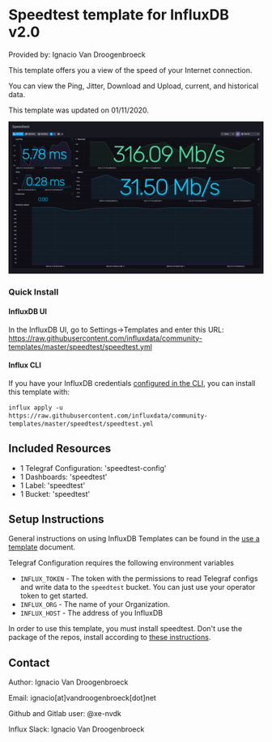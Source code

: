 # Speedtest template for InfluxDB v2.0

Provided by: Ignacio Van Droogenbroeck

This template offers you a view of the speed of your Internet connection.

You can view the Ping, Jitter, Download and Upload, current, and historical data. 

This template was updated on 01/11/2020. 

![Dashboard Screenshot](screenshot.png)

### Quick Install

#### InfluxDB UI

In the InfluxDB UI, go to Settings->Templates and enter this URL: https://raw.githubusercontent.com/influxdata/community-templates/master/speedtest/speedtest.yml

#### Influx CLI
If you have your InfluxDB credentials [configured in the CLI](https://v2.docs.influxdata.com/v2.0/reference/cli/influx/config/), you can install this template with:

```
influx apply -u https://raw.githubusercontent.com/influxdata/community-templates/master/speedtest/speedtest.yml
```

## Included Resources

  - 1 Telegraf Configuration: 'speedtest-config'
  - 1 Dashboards: 'speedtest'
  - 1 Label: 'speedtest'
  - 1 Bucket: 'speedtest'

## Setup Instructions

General instructions on using InfluxDB Templates can be found in the [use a template](../docs/use_a_template.md) document.

Telegraf Configuration requires the following environment variables
  - `INFLUX_TOKEN` - The token with the permissions to read Telegraf configs and write data to the `speedtest` bucket. You can just use your operator token to get started.
  - `INFLUX_ORG` - The name of your Organization.
  - `INFLUX_HOST` - The address of you InfluxDB

In order to use this template, you must install speedtest. Don't use the package of the repos, install according to [these instructions](https://www.speedtest.net/apps/cli).

## Contact

Author: Ignacio Van Droogenbroeck

Email: ignacio[at]vandroogenbroeck[dot]net

Github and Gitlab user: @xe-nvdk

Influx Slack: Ignacio Van Droogenbroeck
